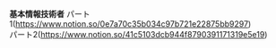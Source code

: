 **基本情報技術者**
パート1(https://www.notion.so/0e7a70c35b034c97b721e22875bb9297)  
パート2(https://www.notion.so/41c5103dcb944f8790391171319e5e19)
